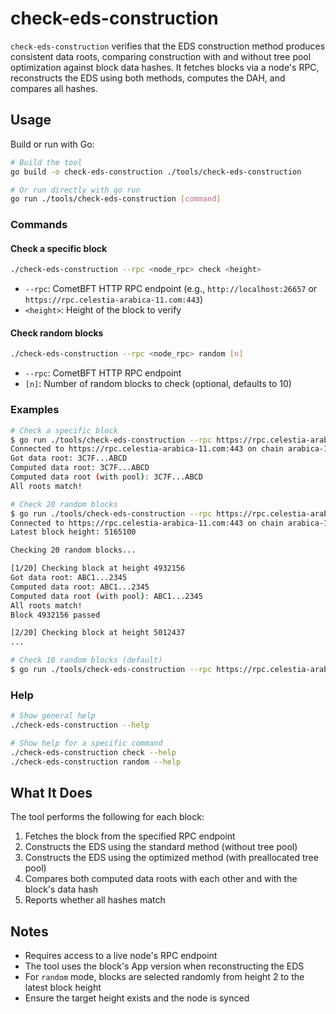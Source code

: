 # check-eds-construction

`check-eds-construction` verifies that the EDS construction method produces consistent data roots, comparing construction with and without tree pool optimization against block data hashes. It fetches blocks via a node's RPC, reconstructs the EDS using both methods, computes the DAH, and compares all hashes.

## Usage

Build or run with Go:

```bash
# Build the tool
go build -o check-eds-construction ./tools/check-eds-construction

# Or run directly with go run
go run ./tools/check-eds-construction [command]
```

### Commands

#### Check a specific block

```bash
./check-eds-construction --rpc <node_rpc> check <height>
```

- `--rpc`: CometBFT HTTP RPC endpoint (e.g., `http://localhost:26657` or `https://rpc.celestia-arabica-11.com:443`)
- `<height>`: Height of the block to verify

#### Check random blocks

```bash
./check-eds-construction --rpc <node_rpc> random [n]
```

- `--rpc`: CometBFT HTTP RPC endpoint
- `[n]`: Number of random blocks to check (optional, defaults to 10)

### Examples

```bash
# Check a specific block
$ go run ./tools/check-eds-construction --rpc https://rpc.celestia-arabica-11.com:443 check 5165052
Connected to https://rpc.celestia-arabica-11.com:443 on chain arabica-11
Got data root: 3C7F...ABCD
Computed data root: 3C7F...ABCD
Computed data root (with pool): 3C7F...ABCD
All roots match!

# Check 20 random blocks
$ go run ./tools/check-eds-construction --rpc https://rpc.celestia-arabica-11.com:443 random 20
Connected to https://rpc.celestia-arabica-11.com:443 on chain arabica-11
Latest block height: 5165100

Checking 20 random blocks...

[1/20] Checking block at height 4932156
Got data root: ABC1...2345
Computed data root: ABC1...2345
Computed data root (with pool): ABC1...2345
All roots match!
Block 4932156 passed

[2/20] Checking block at height 5012437
...

# Check 10 random blocks (default)
$ go run ./tools/check-eds-construction --rpc https://rpc.celestia-arabica-11.com:443 random
```

### Help

```bash
# Show general help
./check-eds-construction --help

# Show help for a specific command
./check-eds-construction check --help
./check-eds-construction random --help
```

## What It Does

The tool performs the following for each block:
1. Fetches the block from the specified RPC endpoint
2. Constructs the EDS using the standard method (without tree pool)
3. Constructs the EDS using the optimized method (with preallocated tree pool)
4. Compares both computed data roots with each other and with the block's data hash
5. Reports whether all hashes match

## Notes

- Requires access to a live node's RPC endpoint
- The tool uses the block's App version when reconstructing the EDS
- For `random` mode, blocks are selected randomly from height 2 to the latest block height
- Ensure the target height exists and the node is synced